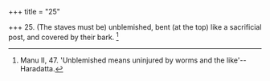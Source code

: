 +++
title = "25"

+++
25. (The staves must be) unblemished, bent (at the top) like a sacrificial post, and covered by their bark. [^17] 


[^17]:  Manu II, 47. 'Unblemished means uninjured by worms and the like'--Haradatta.
